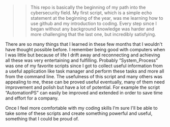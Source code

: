 >> This repo is basically the beginning of my path into the cybersecurity field. My first script, which is  a simple echo statement at the beginning of the year, was me learning how to use github and my introduction to coding. Every step since I began without any background knowledge was harder and more challenging that the last one, but incredibly satisfying.

There are so many things that I learned in these few months that I wouldn't have thought possible before. I remember being good with computers when I was little but because of life I drift away and reconnecting and achieving all these was very entertaining and fulfilling. Probably “System_Process” was one of my favorite scripts since I got to collect useful information from a useful application like task manager and perform these tasks and more all from the command line. The usefulness of this script and many others was appealing to me, these can be proved useful eventually, many of them need improvement and polish but have a lot of potential. For example the script “AutomationPS” can easily be improved and extended in order to save time and effort for a company. 

Once I feel more comfortable with my coding skills I’m sure I'll be able to take some of these scripts and create something powerful and useful, something that I could be proud of.
